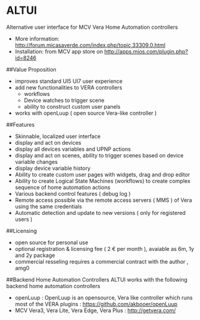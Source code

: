 # ALTUI

Alternative user interface for MCV Vera Home Automation controllers
- More information: http://forum.micasaverde.com/index.php/topic,33309.0.html
- Installation: from MCV app store on http://apps.mios.com/plugin.php?id=8246

##Value Proposition
  - improves standard UI5 UI7 user experience
  - add new functionalities to VERA controllers
    - workflows
    - Device watches to trigger scene
    - ability to construct custom user panels
  - works with openLuup ( open source Vera-like controller ) 

##Features
- Skinnable, localized user interface
- display and act on devices
- display all devices variables and UPNP actions
- display and act on scenes, ability to trigger scenes based on device variable changes
- display device variable history
- Ability to create custom user pages with widgets, drag and drop editor
- Ability to create Logical State Machines (workflows) to create complex sequence of home automation actions
- Various backend control features ( debug log )
- Remote access possible via the remote access servers ( MMS ) of Vera using the same credentials
- Automatic detection and update to new versions ( only for registered users )
 
##Licensing
- open source for personal use
- optional registration & licensing fee ( 2 € per month ), avaiable as 6m, 1y and 2y package
- commercial resseling requires a commercial contract with the author , amg0

##Backend Home Automation Controllers
ALTUI works with the following backend home automation controllers
- openLuup : OpenLuup is an opensource, Vera like controller which runs most of the VERA plugins : https://github.com/akbooer/openLuup
- MCV Vera3, Vera Lite, Vera Edge, Vera Plus : http://getvera.com/
